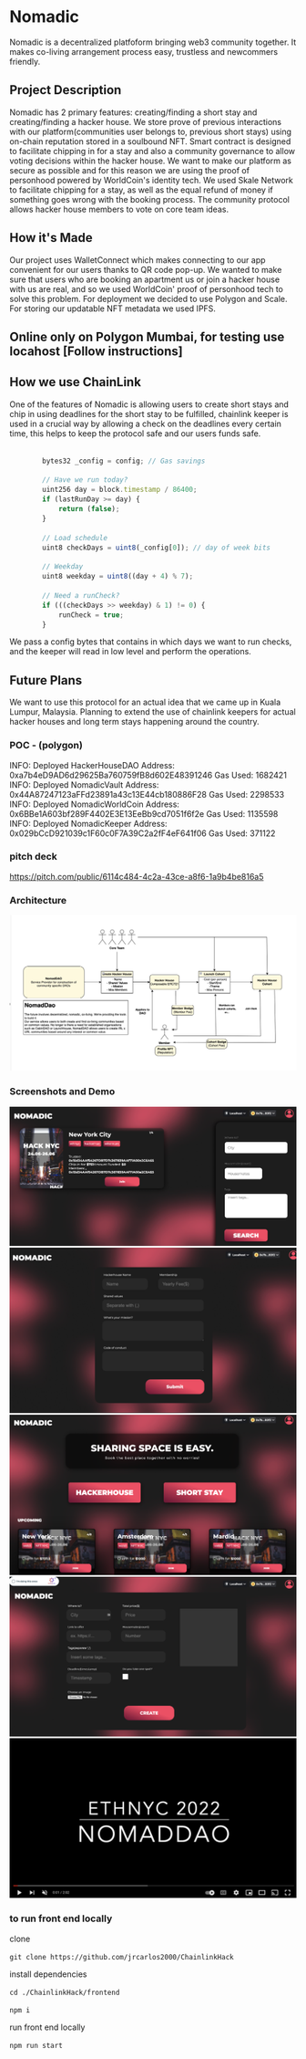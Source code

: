 # Nomadic

Nomadic is a decentralized platfoform bringing web3 community together. It makes co-living arrangement process easy, trustless and newcommers friendly.


## Project Description
Nomadic has 2 primary features: creating/finding a short stay and creating/finding a hacker house. We store prove of previous interactions with our platform(communities user belongs to, previous short stays) using on-chain reputation stored in a soulbound NFT. Smart contract is designed to facilitate chipping in for a stay and also a community governance to allow voting decisions within the hacker house. We want to make our platform as secure as possible and for this reason we are using the proof of personhood powered by WorldCoin's identity tech. We used Skale Network to facilitate chipping for a stay, as well as the equal refund of money if something goes wrong with the booking process. The community protocol allows hacker house members to vote on core team ideas.

## How it's Made
Our project uses WalletConnect which makes connecting to our app convenient for our users thanks to QR code pop-up. We wanted to make sure that users who are booking an apartment us or join a hacker house with us are real, and so we used WorldCoin' proof of personhood tech to solve this problem. For deployment we decided to use Polygon and Scale. For storing our updatable NFT metadata we used IPFS.

## Online only on Polygon Mumbai, for testing use locahost [Follow instructions]

## How we use ChainLink
One of the features of Nomadic is allowing users to create short stays and chip in using deadlines for the short stay to be fulfilled, chainlink keeper is used in a crucial way by allowing a check on the deadlines every certain time, this helps to keep the protocol safe and our users funds safe. 

```javascript

        bytes32 _config = config; // Gas savings

        // Have we run today?
        uint256 day = block.timestamp / 86400;
        if (lastRunDay >= day) {
            return (false);
        }

        // Load schedule
        uint8 checkDays = uint8(_config[0]); // day of week bits

        // Weekday
        uint8 weekday = uint8((day + 4) % 7);

        // Need a runCheck?
        if (((checkDays >> weekday) & 1) != 0) {
            runCheck = true;
        }

```
We pass a config bytes that contains in which days we want to run checks, and the keeper will read in low level and perform the operations.

## Future Plans 
We want to use this protocol for an actual idea that we came up in Kuala Lumpur, Malaysia. Planning to extend the use of chainlink keepers for actual hacker houses and long term stays happening around the country.

### POC - (polygon)
INFO: Deployed HackerHouseDAO Address: 0xa7b4eD9AD6d29625Ba760759fB8d602E48391246 Gas Used: 1682421
INFO: Deployed NomadicVault Address: 0x44A87247123aFFd23891a43c13E44cb180886F28 Gas Used: 2298533
INFO: Deployed NomadicWorldCoin Address: 0x6BBe1A603bf289F4402E3E13EeBb9cd7051f6f2e Gas Used: 1135598
INFO: Deployed NomadicKeeper Address: 0x029bCcD921039c1F60c0F7A39C2a2fF4eF641f06 Gas Used: 371122

### pitch deck
https://pitch.com/public/6114c484-4c2a-43ce-a8f6-1a9b4be816a5

### Architecture

![nomadic Architecture](./assets/architecture.png "nomadic Architecture")

### Screenshots and Demo

![nomadic Screen Shot](./assets/nomaddao-1.png "nomadic Screen Shot")
![nomadic Screen Shot](./assets/nomaddao-2.png "nomadic Screen Shot")
![nomadic Screen Shot](./assets/nomaddao-3.png "nomadic Screen Shot")
![nomadic Screen Shot](./assets/nomaddao-4.png "nomadic Screen Shot")
[![nomadic Demo](./assets/demo-yt.png)](https://www.youtube.com/watch?v=pR3nnZf0jBM)

### to run front end locally

clone

`git clone https://github.com/jrcarlos2000/ChainlinkHack`

install dependencies

`cd ./ChainlinkHack/frontend`

`npm i`

run front end locally

`npm run start`


